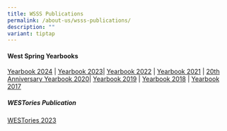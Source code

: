```yaml
---
title: WSSS Publications
permalink: /about-us/wsss-publications/
description: ""
variant: tiptap
---
```

<h4><strong>West Spring Yearbooks</strong></h4>
<p><a href="https://anyflip.com/ufohq/dcqk/" rel="noopener nofollow" target="_blank">Yearbook 2024</a> |
<a href="https://anyflip.com/ufohq/zwry/" rel="noopener noreferrer nofollow" target="_blank">Yearbook 2023</a>| <a href="https://anyflip.com/ufohq/lqxl/" rel="noopener noreferrer nofollow" target="_blank">Yearbook 2022</a> | <a href="https://anyflip.com/ufohq/xemo/" rel="noopener noreferrer nofollow" target="_blank">Yearbook 2021</a> |
<a href="https://anyflip.com/ufohq/jqiv/" rel="noopener noreferrer nofollow" target="_blank">20th Anniversary Yearbook 2020</a>| <a href="https://anyflip.com/ufohq/ohyk/" rel="noopener noreferrer nofollow" target="_blank">Yearbook 2019</a> | <a href="https://anyflip.com/ufohq/lcaj/" rel="noopener noreferrer nofollow" target="_blank">Yearbook 2018</a> |
<a href="https://anyflip.com/ufohq/ntjh/" rel="noopener noreferrer nofollow" target="_blank">Yearbook 2017</a>
</p>
<h5><strong>WESTories Publication</strong></h5>
<p><a href="https://online.fliphtml5.com/obrr/qkde/#p=6" rel="noopener noreferrer nofollow" target="_blank">WESTories 2023</a>
</p>